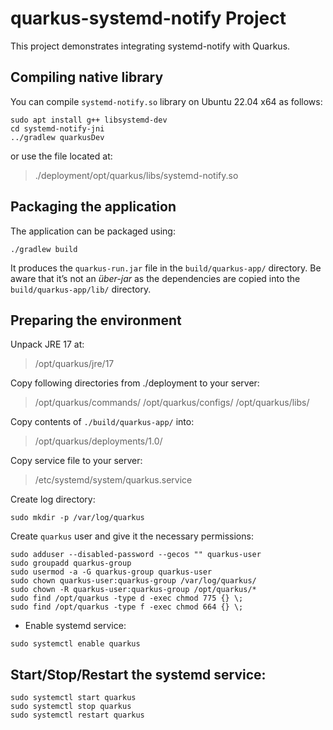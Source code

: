 # quarkus-systemd-notify Project

This project demonstrates integrating systemd-notify with Quarkus.

## Compiling native library

You can compile `systemd-notify.so` library on Ubuntu 22.04 x64 as follows:

```shell script
sudo apt install g++ libsystemd-dev
cd systemd-notify-jni
../gradlew quarkusDev
```

or use the file located at:

> ./deployment/opt/quarkus/libs/systemd-notify.so

## Packaging the application

The application can be packaged using:

```shell script
./gradlew build
```

It produces the `quarkus-run.jar` file in the `build/quarkus-app/` directory.
Be aware that it’s not an _über-jar_ as the dependencies are copied into the `build/quarkus-app/lib/` directory.

## Preparing the environment

Unpack JRE 17 at:

> /opt/quarkus/jre/17

Copy following directories from ./deployment to your server:

> /opt/quarkus/commands/
> /opt/quarkus/configs/
> /opt/quarkus/libs/

Copy contents of `./build/quarkus-app/` into:

> /opt/quarkus/deployments/1.0/

Copy service file to your server:

> /etc/systemd/system/quarkus.service

Create log directory:

```shell script
sudo mkdir -p /var/log/quarkus
```

Create `quarkus` user and give it the necessary permissions:

    sudo adduser --disabled-password --gecos "" quarkus-user
    sudo groupadd quarkus-group
    sudo usermod -a -G quarkus-group quarkus-user
    sudo chown quarkus-user:quarkus-group /var/log/quarkus/
    sudo chown -R quarkus-user:quarkus-group /opt/quarkus/*
    sudo find /opt/quarkus -type d -exec chmod 775 {} \;
    sudo find /opt/quarkus -type f -exec chmod 664 {} \;

- Enable systemd service:

```shell script
sudo systemctl enable quarkus
```

## Start/Stop/Restart the systemd service:

```shell script
sudo systemctl start quarkus
sudo systemctl stop quarkus
sudo systemctl restart quarkus
```